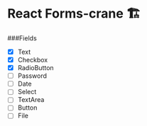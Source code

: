 # React Forms-crane 🏗️

###Fields

- [x] Text
- [x] Checkbox
- [x] RadioButton
- [ ] Password
- [ ] Date
- [ ] Select
- [ ] TextArea
- [ ] Button
- [ ] File